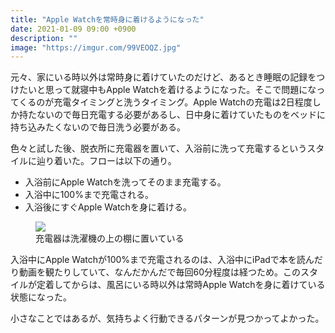 ```yaml
---
title: "Apple Watchを常時身に着けるようになった"
date: 2021-01-09 09:00 +0900
description: ""
image: "https://imgur.com/99VEOQZ.jpg"
---
```


元々、家にいる時以外は常時身に着けていたのだけど、あるとき睡眠の記録をつけたいと思って就寝中もApple Watchを着けるようになった。そこで問題になってくるのが充電タイミングと洗うタイミング。Apple Watchの充電は2日程度しか持たないので毎日充電する必要があるし、日中身に着けていたものをベッドに持ち込みたくないので毎日洗う必要がある。

色々と試した後、脱衣所に充電器を置いて、入浴前に洗って充電するというスタイルに辿り着いた。フローは以下の通り。

- 入浴前にApple Watchを洗ってそのまま充電する。
- 入浴中に100%まで充電される。
- 入浴後にすぐApple Watchを身に着ける。

<figure>
    <img src="https://imgur.com/99VEOQZ.jpg">
    <figcaption>充電器は洗濯機の上の棚に置いている</figcaption>
</figure>

入浴中にApple Watchが100%まで充電されるのは、入浴中にiPadで本を読んだり動画を観たりしていて、なんだかんだで毎回60分程度は経つため。このスタイルが定着してからは、風呂にいる時以外は常時Apple Watchを身に着けている状態になった。

小さなことではあるが、気持ちよく行動できるパターンが見つかってよかった。

